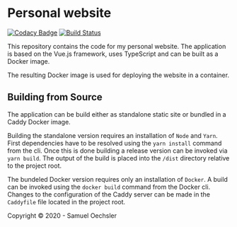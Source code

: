 # Personal website

[![Codacy Badge](https://api.codacy.com/project/badge/Grade/c7e930c24f8d4797ab611e5da66a47b6)](https://www.codacy.com/manual/Boxwrapper/oechsler?utm_source=github.com&amp;utm_medium=referral&amp;utm_content=Boxwrapper/oechsler&amp;utm_campaign=Badge_Grade)
[![Build Status](https://travis-ci.com/Boxwrapper/oechsler.svg?token=n5VfjbXpcxkjTHSRuvoo&branch=master)](https://travis-ci.com/Boxwrapper/oechsler)

This repository contains the code for my personal website. The application is based on the Vue.js framework, uses TypeScript and can be built as a Docker image.

The resulting Docker image is used for deploying the website in a container.

## Building from Source

The application can be build either as standalone static site or bundled in a Caddy Docker image.

Building the standalone version requires an installation of `Node` and `Yarn`. First dependencies have to be resolved using the `yarn install` command from the cli. Once this is done building a release version can be invoked via `yarn build`. The output of the build is placed into the `/dist` directory relative to the project root.

The bundeled Docker version requires only an installation of `Docker`. A build can be invoked using the `docker build` command from the Docker cli. Changes to the configuration of the Caddy server can be made in the `Caddyfile` file located in the project root.

Copyright &copy; 2020 - Samuel Oechsler
